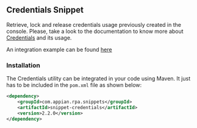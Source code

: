 
## Credentials Snippet

Retrieve, lock and release credentials usage previously created in the console. Please, take a look to the documentation to know more about [Credentials](https://docs.appian.com/suite/help/20.1/rpa/console/robotic-processes.html#credentials) and its usage. 

An integration example can be found [here](https://github.com/appianps/ps-plugin-appianrpa-Snippets/tree/master/snippets-examples/robot-snippet-credentials)

### Installation

The Credentials utility can be integrated in your code using Maven. It just has to be included in the ```pom.xml``` file as shown below:
```xml
<dependency>
	<groupId>com.appian.rpa.snippets</groupId>
	<artifactId>snippet-credentials</artifactId>
	<version>2.2.0</version>
</dependency>
```
